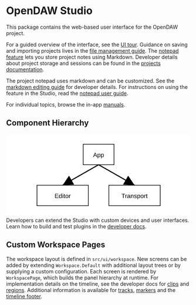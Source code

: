 # OpenDAW Studio

This package contains the web-based user interface for the OpenDAW project.

For a guided overview of the interface, see the [UI tour](../../docs/docs-user/ui-tour.md).
Guidance on saving and importing projects lives in the [file management guide](../../docs/docs-user/features/file-management.md). The [notepad feature](../../docs/docs-user/features/notepad.md) lets you store project notes using Markdown.
Developer details about project storage and sessions can be found in the [projects documentation](../../docs/docs-dev/projects/overview.md).

The project notepad uses markdown and can be customized. See the
[markdown editing guide](../../docs/docs-dev/ui/markdown/editing.md) for
developer details. For instructions on using the feature in the Studio,
read the [notepad user guide](../../docs/docs-user/features/notepad.md).

For individual topics, browse the in-app [manuals](public/manuals/index.md).

## Component Hierarchy

![Component hierarchy](../../../assets/ui/component-hierarchy.svg)
Developers can extend the Studio with custom devices and user interfaces. Learn how to build and test plugins in the [developer docs](../../docs/docs-dev/extending/plugin-guide.md).

## Custom Workspace Pages

The workspace layout is defined in `src/ui/workspace`. New screens can be added by extending `Workspace.Default` with additional layout trees or by supplying a custom configuration. Each screen is rendered by `WorkspacePage`, which builds the panel hierarchy at runtime.
For implementation details on the timeline, see the developer docs for
[clips](../../docs/docs-dev/ui/timeline/clips.md) and
[regions](../../docs/docs-dev/ui/timeline/regions.md).
Additional information is available for
[tracks](../../docs/docs-dev/ui/timeline/tracks.md),
[markers](../../docs/docs-dev/ui/timeline/markers.md) and the
[timeline footer](../../docs/docs-dev/ui/timeline/footer.md).
